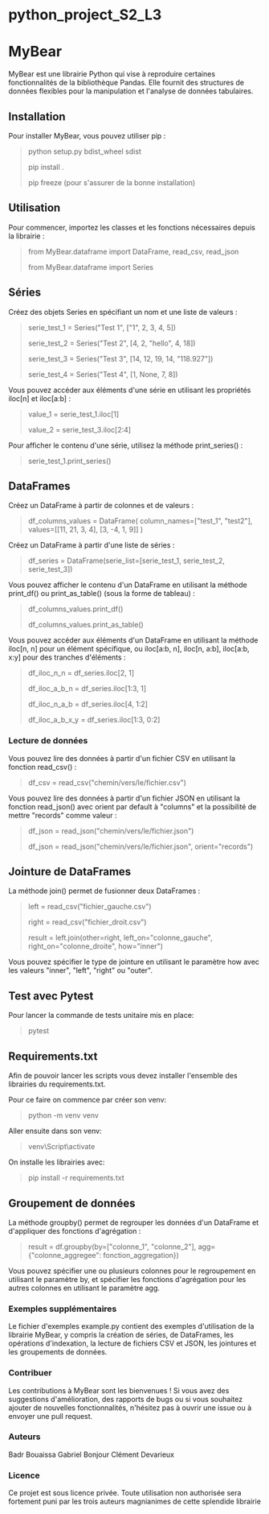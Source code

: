 # python_project_S2_L3

# MyBear
MyBear est une librairie Python qui vise à reproduire certaines fonctionnalités de la bibliothèque Pandas. Elle fournit des structures de données flexibles pour la manipulation et l'analyse de données tabulaires.

## Installation
Pour installer MyBear, vous pouvez utiliser pip :

> python setup.py bdist_wheel sdist
> 
> pip install .
> 
> pip freeze (pour s'assurer de la bonne installation)

## Utilisation
Pour commencer, importez les classes et les fonctions nécessaires depuis la librairie :

>from MyBear.dataframe import DataFrame, read_csv, read_json
> 
>from MyBear.dataframe import Series

## Séries
Créez des objets Series en spécifiant un nom et une liste de valeurs :

>serie_test_1 = Series("Test 1", ["1", 2, 3, 4, 5])
>
>serie_test_2 = Series("Test 2", [4, 2, "hello", 4, 18])
> 
>serie_test_3 = Series("Test 3", [14, 12, 19, 14, "118.927"])
> 
>serie_test_4 = Series("Test 4", [1, None, 7, 8])

Vous pouvez accéder aux éléments d'une série en utilisant les propriétés iloc[n] et iloc[a:b] :

>value_1 = serie_test_1.iloc[1]
>
>value_2 = serie_test_3.iloc[2:4]

Pour afficher le contenu d'une série, utilisez la méthode print_series() :

>serie_test_1.print_series()

## DataFrames
Créez un DataFrame à partir de colonnes et de valeurs :


>df_columns_values = DataFrame(
>    column_names=["test_1", "test2"],
>    values=[[11, 21, 3, 4], [3, -4, 1, 9]]
>)

Créez un DataFrame à partir d'une liste de séries :

>df_series = DataFrame(serie_list=[serie_test_1, serie_test_2, serie_test_3])

Vous pouvez afficher le contenu d'un DataFrame en utilisant la méthode print_df() ou print_as_table() (sous la forme de tableau) :

>df_columns_values.print_df()
> 
>df_columns_values.print_as_table()

Vous pouvez accéder aux éléments d'un DataFrame en utilisant la méthode iloc[n, n] pour un élément spécifique, ou iloc[a:b, n], iloc[n, a:b], iloc[a:b, x:y] pour des tranches d'éléments :

>df_iloc_n_n = df_series.iloc[2, 1]
> 
>df_iloc_a_b_n = df_series.iloc[1:3, 1]
> 
>df_iloc_n_a_b = df_series.iloc[4, 1:2]
> 
>df_iloc_a_b_x_y = df_series.iloc[1:3, 0:2]

### Lecture de données
Vous pouvez lire des données à partir d'un fichier CSV en utilisant la fonction read_csv() :

>df_csv = read_csv("chemin/vers/le/fichier.csv")

Vous pouvez lire des données à partir d'un fichier JSON en utilisant la fonction read_json() avec orient par default à "columns" et la possibilité de mettre "records" comme valeur :

> df_json = read_json("chemin/vers/le/fichier.json")
> 
> df_json = read_json("chemin/vers/le/fichier.json", orient="records")

## Jointure de DataFrames
La méthode join() permet de fusionner deux DataFrames :

>left = read_csv("fichier_gauche.csv")
> 
>right = read_csv("fichier_droit.csv")
> 
>result = left.join(other=right, left_on="colonne_gauche", right_on="colonne_droite", how="inner")

Vous pouvez spécifier le type de jointure en utilisant le paramètre how avec les valeurs "inner", "left", "right" ou "outer".

## Test avec Pytest
Pour lancer la commande de tests unitaire mis en place:
>pytest

## Requirements.txt
Afin de pouvoir lancer les scripts vous devez installer l'ensemble des librairies du requirements.txt.

Pour ce faire on commence par créer son venv:
>python -m venv venv

Aller ensuite dans son venv:
>venv\Script\activate

On installe les librairies avec:
>pip install -r requirements.txt

## Groupement de données
La méthode groupby() permet de regrouper les données d'un DataFrame et d'appliquer des fonctions d'agrégation :

>result = df.groupby(by=["colonne_1", "colonne_2"], agg={"colonne_aggregee": fonction_aggregation})

Vous pouvez spécifier une ou plusieurs colonnes pour le regroupement en utilisant le paramètre by, et spécifier les fonctions d'agrégation pour les autres colonnes en utilisant le paramètre agg.

### Exemples supplémentaires
Le fichier d'exemples example.py contient des exemples d'utilisation de la librairie MyBear, y compris la création de séries, de DataFrames, les opérations d'indexation, la lecture de fichiers CSV et JSON, les jointures et les groupements de données.

### Contribuer
Les contributions à MyBear sont les bienvenues ! Si vous avez des suggestions d'amélioration, des rapports de bugs ou si vous souhaitez ajouter de nouvelles fonctionnalités, n'hésitez pas à ouvrir une issue ou à envoyer une pull request.

### Auteurs
Badr Bouaissa
Gabriel Bonjour
Clément Devarieux

### Licence
Ce projet est sous licence privée. Toute utilisation non authorisée sera fortement puni par les trois auteurs magnianimes de cette splendide librairie